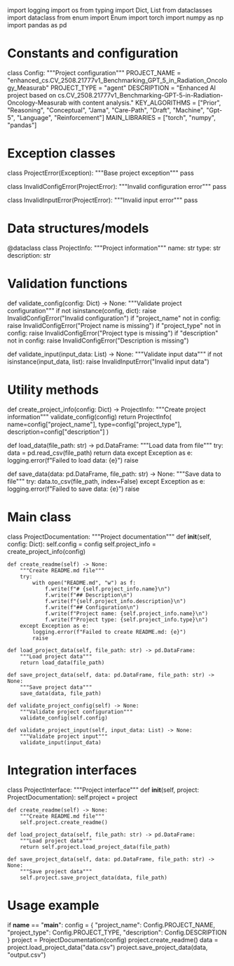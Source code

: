 import logging
import os
from typing import Dict, List
from dataclasses import dataclass
from enum import Enum
import torch
import numpy as np
import pandas as pd

# Constants and configuration
class Config:
    """Project configuration"""
    PROJECT_NAME = "enhanced_cs.CV_2508.21777v1_Benchmarking_GPT_5_in_Radiation_Oncology_Measurab"
    PROJECT_TYPE = "agent"
    DESCRIPTION = "Enhanced AI project based on cs.CV_2508.21777v1_Benchmarking-GPT-5-in-Radiation-Oncology-Measurab with content analysis."
    KEY_ALGORITHMS = ["Prior", "Reasoning", "Conceptual", "Jama", "Care-Path", "Draft", "Machine", "Gpt-5", "Language", "Reinforcement"]
    MAIN_LIBRARIES = ["torch", "numpy", "pandas"]

# Exception classes
class ProjectError(Exception):
    """Base project exception"""
    pass

class InvalidConfigError(ProjectError):
    """Invalid configuration error"""
    pass

class InvalidInputError(ProjectError):
    """Invalid input error"""
    pass

# Data structures/models
@dataclass
class ProjectInfo:
    """Project information"""
    name: str
    type: str
    description: str

# Validation functions
def validate_config(config: Dict) -> None:
    """Validate project configuration"""
    if not isinstance(config, dict):
        raise InvalidConfigError("Invalid configuration")
    if "project_name" not in config:
        raise InvalidConfigError("Project name is missing")
    if "project_type" not in config:
        raise InvalidConfigError("Project type is missing")
    if "description" not in config:
        raise InvalidConfigError("Description is missing")

def validate_input(input_data: List) -> None:
    """Validate input data"""
    if not isinstance(input_data, list):
        raise InvalidInputError("Invalid input data")

# Utility methods
def create_project_info(config: Dict) -> ProjectInfo:
    """Create project information"""
    validate_config(config)
    return ProjectInfo(
        name=config["project_name"],
        type=config["project_type"],
        description=config["description"]
    )

def load_data(file_path: str) -> pd.DataFrame:
    """Load data from file"""
    try:
        data = pd.read_csv(file_path)
        return data
    except Exception as e:
        logging.error(f"Failed to load data: {e}")
        raise

def save_data(data: pd.DataFrame, file_path: str) -> None:
    """Save data to file"""
    try:
        data.to_csv(file_path, index=False)
    except Exception as e:
        logging.error(f"Failed to save data: {e}")
        raise

# Main class
class ProjectDocumentation:
    """Project documentation"""
    def __init__(self, config: Dict):
        self.config = config
        self.project_info = create_project_info(config)

    def create_readme(self) -> None:
        """Create README.md file"""
        try:
            with open("README.md", "w") as f:
                f.write(f"# {self.project_info.name}\n")
                f.write(f"## Description\n")
                f.write(f"{self.project_info.description}\n")
                f.write(f"## Configuration\n")
                f.write(f"Project name: {self.project_info.name}\n")
                f.write(f"Project type: {self.project_info.type}\n")
        except Exception as e:
            logging.error(f"Failed to create README.md: {e}")
            raise

    def load_project_data(self, file_path: str) -> pd.DataFrame:
        """Load project data"""
        return load_data(file_path)

    def save_project_data(self, data: pd.DataFrame, file_path: str) -> None:
        """Save project data"""
        save_data(data, file_path)

    def validate_project_config(self) -> None:
        """Validate project configuration"""
        validate_config(self.config)

    def validate_project_input(self, input_data: List) -> None:
        """Validate project input"""
        validate_input(input_data)

# Integration interfaces
class ProjectInterface:
    """Project interface"""
    def __init__(self, project: ProjectDocumentation):
        self.project = project

    def create_readme(self) -> None:
        """Create README.md file"""
        self.project.create_readme()

    def load_project_data(self, file_path: str) -> pd.DataFrame:
        """Load project data"""
        return self.project.load_project_data(file_path)

    def save_project_data(self, data: pd.DataFrame, file_path: str) -> None:
        """Save project data"""
        self.project.save_project_data(data, file_path)

# Usage example
if __name__ == "__main__":
    config = {
        "project_name": Config.PROJECT_NAME,
        "project_type": Config.PROJECT_TYPE,
        "description": Config.DESCRIPTION
    }
    project = ProjectDocumentation(config)
    project.create_readme()
    data = project.load_project_data("data.csv")
    project.save_project_data(data, "output.csv")